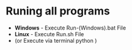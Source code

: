 # Runing all programs

- **Windows** - Execute Run-(Windows).bat File
- **Linux** - Execute Run.sh File
- (or Execute via terminal python <filename>)